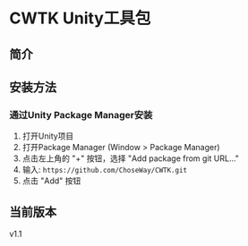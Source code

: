 # CWTK Unity工具包

## 简介


## 安装方法
### 通过Unity Package Manager安装
1. 打开Unity项目
2. 打开Package Manager (Window > Package Manager)
3. 点击左上角的 "+" 按钮，选择 "Add package from git URL..."
4. 输入: `https://github.com/ChoseWay/CWTK.git`
5. 点击 "Add" 按钮

## 当前版本
v1.1
